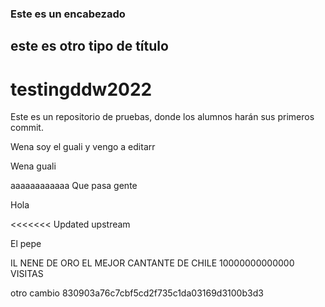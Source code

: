 ### Este es un encabezado

## este es otro tipo de título

# testingddw2022
Este es un repositorio de pruebas, donde los alumnos harán sus primeros commit.


Wena soy el guali y vengo a editarr

Wena guali


aaaaaaaaaaaa
Que pasa gente
<p>Hola<p>
<<<<<<< Updated upstream
<p> El pepe<p>

IL NENE DE ORO EL MEJOR CANTANTE DE CHILE 10000000000000 VISITAS



otro cambio
830903a76c7cbf5cd2f735c1da03169d3100b3d3

